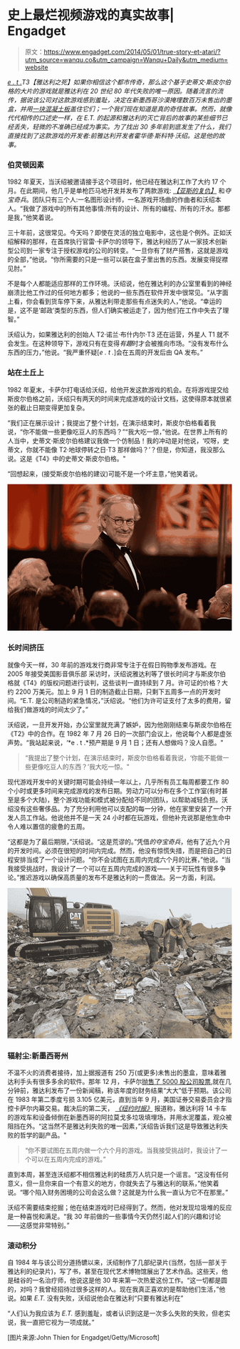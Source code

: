 # 史上最烂视频游戏的真实故事| Engadget

> 原文：<https://www.engadget.com/2014/05/01/true-story-et-atari/?utm_source=wanqu.co&utm_campaign=Wanqu+Daily&utm_medium=website>

*[e . t .](http://en.wikipedia.org/wiki/E.T._the_Extra-Terrestrial_%28video_game%29)T3【雅达利之死】如果你相信这个都市传奇，那么这个基于史蒂文·斯皮尔伯格的大片的游戏就是雅达利在 20 世纪 80 年代失败的唯一原因。随着流言的流传，据说该公司对这款游戏感到羞耻，决定在新墨西哥沙漠掩埋数百万未售出的墨盒，并用[一块混凝土板](https://www.engadget.com/2014-04-04-microsoft-et-game-documentary.html)盖住它们；一个我们现在知道是真的奇怪故事。然而，就像代代相传的口述史一样，在 *E.T.* 的起源和雅达利的灭亡背后的故事的某些细节已经丢失，轻微的不准确已经成为事实。为了找出 30 多年前到底发生了什么，我们直接找到了这款游戏的开发者:前雅达利开发者霍华德·斯科特·沃绍。这是他的故事。*

### 伯灵顿因素

1982 年夏天，当沃绍被邀请接手这个项目时，他已经在雅达利工作了大约 17 个月。在此期间，他几乎是单枪匹马地开发并发布了两款游戏: [*【亚斯的复仇】*](http://en.wikipedia.org/wiki/Yars'_Revenge) 和*夺宝奇兵*。团队只有三个人:一名图形设计师，一名游戏开场曲的作曲者和沃绍本人。“我做了游戏中的所有其他事情:所有的设计、所有的编程、所有的汗水。那都是我，”他笑着说。

三十年前，这很常见。今天吗？即使在灵活的独立电影中，这也是个例外。正如沃绍解释的那样，在首席执行官雷·卡萨尔的领导下，雅达利经历了从一家技术创新型公司到一家专注于授权游戏的公司的转变。“一旦你有了财产搭售，这就是游戏的全部，”他说。“你所需要的只是一些可以装在盒子里出售的东西。发展变得捉襟见肘。”

不是每个人都能适应那样的工作环境。沃绍说，他在雅达利的办公室里看到的神经崩溃比他工作过的任何地方都多；他说的一些东西在软件开发中很常见。“从字面上看，你会看到货车停下来，从雅达利带走那些有点迷失的人，”他说。“幸运的是，这不是‘邮政’类型的东西，但人们确实被运走了，因为他们在工作中失去了理智。”

沃绍认为，如果雅达利的创始人 T2·诺兰·布什内尔·T3 还在运营，外星人 T1 就不会发生。在这种领导下，游戏只有在变得*有趣*时才会被推向市场。“没有发布什么东西的压力，”他说。“我严重怀疑[*e . t .*]会在五周的开发后由 QA 发布。”

### 站在土丘上

1982 年夏末，卡萨尔打电话给沃绍，给他开发这款游戏的机会。在将游戏提交给斯皮尔伯格之前，沃绍只有两天的时间来完成游戏的设计文档，这使得原本就很紧张的截止日期变得更加复杂。

“我们正在展示设计；我提出了整个计划，在演示结束时，斯皮尔伯格看着我说，“你不能做一些更像吃豆人的东西吗？”“我大吃一惊，”他说。在世界上所有的人当中，史蒂文·斯皮尔伯格建议我做一个仿制品！我的冲动是对他说，‘哎呀，史蒂文，你就不能像 T2·地球停转之日·T3 那样做吗？’？但是，你知道，我没那么说。这是《T4》中的史蒂文·斯皮尔伯格。"

“回想起来，(接受斯皮尔伯格的建议)可能不是一个坏主意，”他笑着说。

![](img/50d856c00df57cfa37eb0ebd7ba3fc3d.png)

### 长时间挤压

就像今天一样，30 年前的游戏发行商非常专注于在假日购物季发布游戏。在 2005 年接受美国影音俱乐部 采访时，沃绍说雅达利等了很长时间才与斯皮尔伯格就《T4》的版权问题进行谈判，这些谈判一直持续到 7 月。许可证的价格？大约 2200 万美元。加上 9 月 1 日的制造截止日期，只剩下五周多一点的开发时间。“E.T. 是公司制造的紧急情况，”沃绍说。“他们为许可证支付了太多的费用，留给我们做游戏的时间太少了。”

沃绍说，一旦开发开始，办公室里就充满了嫉妒，因为他刚刚结束与斯皮尔伯格在《T2》中的合作。在 1982 年 7 月 26 日的一次部门会议上，他说每个人都是虚张声势。“我站起来说，‘*e . t .*预产期是 9 月 1 日；还有人想做吗？没人自愿。"

> “我提出了整个计划，在演示结束时，斯皮尔伯格看着我说，‘你能不能做一些更像吃豆人的东西？’我大吃一惊。"

现代游戏开发中的关键时期可能会持续一年以上，几乎所有员工每周都要工作 80 个小时或更多时间来完成游戏的发布日期。劳动力可以分布在多个工作室(有时甚至是多个大陆)，整个游戏功能和模式被分配给不同的团队，以帮助减轻负担。沃绍没有这些奢侈品。为了充分利用他可以支配的每一分钟，他在家里安装了一个开发人员工作站。他说他并不是一天 24 小时都在玩游戏，但他补充说那是他生命中令人难以置信的疲惫的五周。

“这都是为了最后期限，”沃绍说。“这是荒谬的。”凭借*的夺宝奇兵*，他有了近九个月的开发时间。必须在很短的时间内完成。然而，他没有惊慌失措，而是把自己的日程安排当成了一个设计问题。“你不会试图在五周内完成六个月的比赛，”他说。“当我接受挑战时，我设计了一个可以在五周内完成的游戏——关于可玩性有很多争论。”推迟游戏以确保高质量的发布不是雅达利的一贯做法。另一方面，利润。

![](img/3af0f043d651ca9d0f7cd29a06150e4f.png)

### 辐射尘:新墨西哥州

不温不火的消费者接待，加上据报道有 250 万(或更多)未售出的墨盒，意味着雅达利手头有很多多余的软件。那年 12 月，卡萨尔[抛售了 5000 股公司股票](http://www.nytimes.com/1983/09/27/business/2-charged-in-atari-stock-sale.html),就在几分钟前，雅达利发布了一份新闻稿，称该年度的财务结果“大大”低于预期。该公司在 1983 年第二季度亏损 3.105 亿美元，直到当年 9 月，美国证券交易委员会才指控卡萨尔内幕交易。裁决后的第二天， [*《纽约时报》*](http://www.nytimes.com/1983/09/28/business/atari-parts-are-dumped.html) 报道称，雅达利将 14 卡车的游戏车和设备倾倒在新墨西哥的阿拉莫戈多垃圾填埋场，并用水泥覆盖，观众被阻挡在外。“这当然不是雅达利失败的唯一因素，”沃绍告诉我们这是导致雅达利失败的哲学的副产品。"

> “你不要试图在五周内做一个六个月的游戏。当我接受挑战时，我设计了一个可以在五周内完成的游戏。”

直到本周，甚至连沃绍都不相信雅达利的硅质万人坑只是一个谣言。“这没有任何意义，但一旦你来自一个有意义的地方，你就失去了与雅达利的联系，”他笑着说。“哪个陷入财务困境的公司会这么做？这就是为什么我一直认为它不在那里。”

沃绍不需要结束挖掘；他在结束游戏时已经得到了。然而，他对发现垃圾堆的反应是一种喜悦和满足。“我 30 年前做的一些事情今天仍然引起人们的兴趣和讨论——这感觉非常特别。”

### 滚动积分

自 1984 年与该公司分道扬镳以来，沃绍制作了几部纪录片(当然，包括一部关于雅达利的纪录片)，写了书，甚至在现代艺术博物馆展出了艺术作品。这些天，他是硅谷的一名治疗师，他说这是他 30 年来第一次热爱这份工作。“这一切都是圆的，对吗？我曾经招待过很多这样的人。现在我真正喜欢的是帮助他们生活，”他说。如果 *E.T.* 没有失败，沃绍说他会在雅达利“只要有雅达利在”

“人们认为我应该为 *E.T.* 感到羞耻，或者认识到这是一次多么失败的失败，但老实说，我一直把它视为一项成就。”

[图片来源:John Thien for Engadget/Getty/Microsoft]